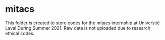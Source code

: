 # mitacs
This folder is created to store codes for the mitacs internship at Université Laval During Summer 2021.
Raw data is not uploaded due to research ethical codes.

